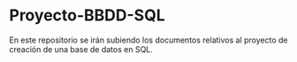 # Proyecto-BBDD-SQL
En este repositorio se irán subiendo los documentos relativos al proyecto de creación de una base de datos en SQL.
